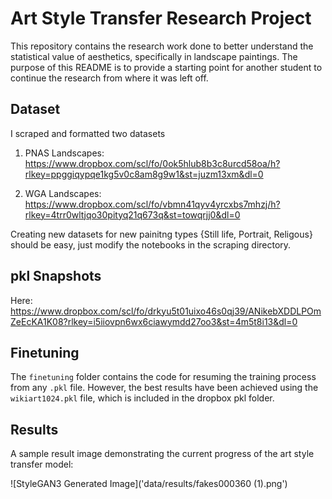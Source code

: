 # Art Style Transfer Research Project

This repository contains the research work done to better understand the statistical value of aesthetics, specifically in landscape paintings. The purpose of this README is to provide a starting point for another student to continue the research from where it was left off.

## Dataset

I scraped and formatted two datasets

1. PNAS Landscapes:
  https://www.dropbox.com/scl/fo/0ok5hlub8b3c8urcd58oa/h?rlkey=ppggiqypqe1kg5v0c8am8g9w1&st=juzm13xm&dl=0

2. WGA Landscapes:
  https://www.dropbox.com/scl/fo/vbmn41qyv4yrcxbs7mhzj/h?rlkey=4trr0wltjqo30pityq21q673q&st=towqrjj0&dl=0

Creating new datasets for new painitng types {Still life, Portrait, Religous} should be easy, just modify the notebooks in the scraping directory.
## pkl Snapshots

Here: https://www.dropbox.com/scl/fo/drkyu5t01uixo46s0qj39/ANikebXDDLPOmZeEcKA1K08?rlkey=i5iiovpn6wx6ciawymdd27oo3&st=4m5t8i13&dl=0

## Finetuning

The `finetuning` folder contains the code for resuming the training process from any `.pkl` file. However, the best results have been achieved using the `wikiart1024.pkl` file, which is included in the dropbox pkl folder.

## Results

A sample result image demonstrating the current progress of the art style transfer model:

![StyleGAN3 Generated Image]('data/results/fakes000360 (1).png')


